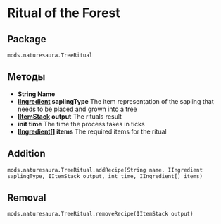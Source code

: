 # Ritual of the Forest

## Package
```zenscript
mods.naturesaura.TreeRitual
```

## Методы
- **String Name**
- **[IIngredient](/Vanilla/Variable_Types/IIngredient) saplingType** The item representation of the sapling that needs to be placed and grown into a tree
- **[IItemStack](/Vanilla/Items/IItemStack) output** The rituals result
- **init time** The time the process takes in ticks
- **[IIngredient[]](/Vanilla/Variable_Types/IIngredient) items** The required items for the ritual

## Addition

```zenscript
mods.naturesaura.TreeRitual.addRecipe(String name, IIngredient saplingType, IItemStack output, int time, IIngredient[] items)
```

## Removal

```zenscript
mods.naturesaura.TreeRitual.removeRecipe(IItemStack output)
```